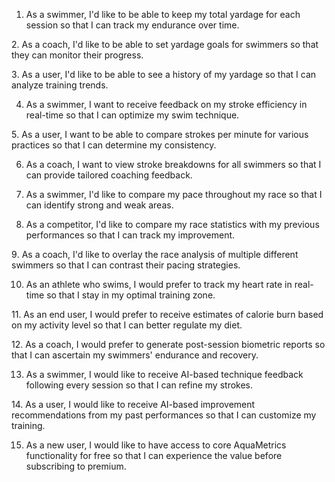 1. As a swimmer, I'd like to be able to keep my total yardage for each session so that I can track my endurance over time.

2️. As a coach, I'd like to be able to set yardage goals for swimmers so that they can monitor their progress.

3️. As a user, I'd like to be able to see a history of my yardage so that I can analyze training trends.

4. As a swimmer, I want to receive feedback on my stroke efficiency in real-time so that I can optimize my swim technique.
   
5️. As a user, I want to be able to compare strokes per minute for various practices so that I can determine my consistency.

6. As a coach, I want to view stroke breakdowns for all swimmers so that I can provide tailored coaching feedback.

7. As a swimmer, I'd like to compare my pace throughout my race so that I can identify strong and weak areas.

8. As a competitor, I'd like to compare my race statistics with my previous performances so that I can track my improvement.

9️. As a coach, I'd like to overlay the race analysis of multiple different swimmers so that I can contrast their pacing strategies.

10. As an athlete who swims, I would prefer to track my heart rate in real-time so that I stay in my optimal training zone.

1️1. As an end user, I would prefer to receive estimates of calorie burn based on my activity level so that I can better regulate my diet.

1️2. As a coach, I would prefer to generate post-session biometric reports so that I can ascertain my swimmers' endurance and recovery.

13. As a swimmer, I would like to receive AI-based technique feedback following every session so that I can refine my strokes.

1️4. As a user, I would like to receive AI-based improvement recommendations from my past performances so that I can customize my training.

15. As a new user, I would like to have access to core AquaMetrics functionality for free so that I can experience the value before subscribing to premium.
